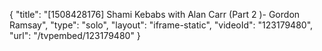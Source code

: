 {
    "title": "[1508428176] Shami Kebabs with Alan Carr (Part 2 )- Gordon Ramsay",
    "type": "solo",
    "layout": "iframe-static",
    "videoId": "123179480",
    "url": "\/tvpembed\/123179480"
}